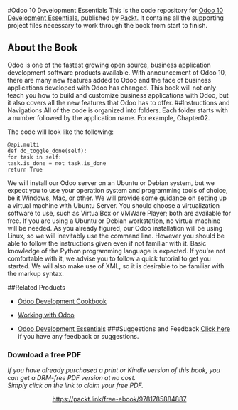#Odoo 10 Development Essentials
This is the code repository for [Odoo 10 Development Essentials](https://www.packtpub.com/big-data-and-business-intelligence/odoo-10-development-essentials?utm_source=github&utm_medium=repository&utm_campaign=9781785884887), published by [Packt](www.packtpub.com). It contains all the supporting project files necessary to work through the book from start to finish.
## About the Book
Odoo is one of the fastest growing open source, business application development software products available. With announcement of Odoo 10, there are many new features added to Odoo and the face of business applications developed with Odoo has changed. This book will not only teach you how to build and customize business applications with Odoo, but it also covers all the new features that Odoo has to offer.
##Instructions and Navigations
All of the code is organized into folders. Each folder starts with a number followed by the application name. For example, Chapter02.



The code will look like the following:
```
@api.multi
def do_toggle_done(self):
for task in self:
task.is_done = not task.is_done
return True
```

We will install our Odoo server on an Ubuntu or Debian system, but we expect you to use your operation system and programming tools of choice, be it Windows, Mac, or other. We will provide some guidance on setting up a virtual machine with Ubuntu Server. You should choose a virtualization software to use, such as VirtualBox or VMWare Player; both are available for free. If you are using a Ubuntu or Debian workstation, no virtual machine will be needed. As you already figured, our Odoo installation will be using Linux, so we will inevitably use the command line. However you should be able to follow the instructions given even if not familiar with it. Basic knowledge of the Python programming language is expected. If you're not comfortable with it, we advise you to follow a quick tutorial to get you started. We will also make use of XML, so it is desirable to be familiar with the markup syntax.

##Related Products
* [Odoo Development Cookbook](https://www.packtpub.com/big-data-and-business-intelligence/odoo-development-cookbook?utm_source=github&utm_medium=repository&utm_campaign=9781785883644)

* [Working with Odoo](https://www.packtpub.com/big-data-and-business-intelligence/working-odoo?utm_source=github&utm_medium=repository&utm_campaign=9781784394554)

* [Odoo Development Essentials](https://www.packtpub.com/big-data-and-business-intelligence/odoo-development-essentials?utm_source=github&utm_medium=repository&utm_campaign=9781784392796)
###Suggestions and Feedback
[Click here](https://docs.google.com/forms/d/e/1FAIpQLSe5qwunkGf6PUvzPirPDtuy1Du5Rlzew23UBp2S-P3wB-GcwQ/viewform) if you have any feedback or suggestions.
### Download a free PDF

 <i>If you have already purchased a print or Kindle version of this book, you can get a DRM-free PDF version at no cost.<br>Simply click on the link to claim your free PDF.</i>
<p align="center"> <a href="https://packt.link/free-ebook/9781785884887">https://packt.link/free-ebook/9781785884887 </a> </p>